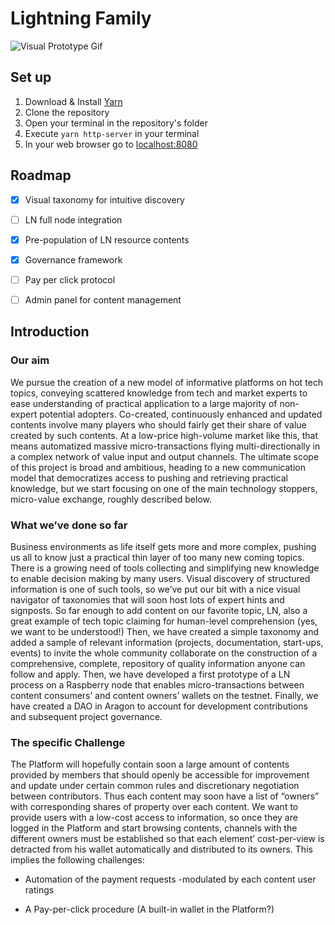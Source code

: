 # Lightning Family
![Visual Prototype Gif](https://github.com/Lightning-Family/lightning.family/blob/master/img/giphy.gif)


## Set up
1. Download & Install [Yarn](https://yarnpkg.com/lang/en/)
2. Clone the repository
3. Open your terminal in the repository's folder
4. Execute ```yarn http-server``` in your terminal
5. In your web browser go to [localhost:8080](http://localhost:8080)

## Roadmap
- [x] Visual taxonomy for intuitive discovery

- [ ] LN full node integration

- [x] Pre-population of LN resource contents

- [x] Governance framework

- [ ] Pay per click protocol

- [ ] Admin panel for content management

## Introduction
### Our aim
We pursue the creation of a new model of informative platforms on hot tech topics, conveying scattered knowledge from tech and market experts to ease understanding of practical application to a large majority of non-expert potential adopters. Co-created, continuously enhanced and updated contents involve many players who should fairly get their share of value created by such contents. At a low-price high-volume market like this, that means automatized massive micro-transactions flying multi-directionally in a complex network of value input and output channels. The ultimate scope of this project is broad and ambitious, heading to a new  communication model that democratizes access to pushing and retrieving practical knowledge, but we start focusing on one of the main technology stoppers, micro-value exchange, roughly described below.
### What we’ve done so far
Business environments as life itself gets more and more complex, pushing us all to know just a practical thin layer of too many new coming topics. There is a growing need of tools collecting and simplifying new knowledge to enable decision making by many users. Visual discovery of structured information is one of such tools, so we’ve put our bit with a nice visual navigator of taxonomies that will soon host lots of expert hints and signposts. So far enough to add content on our favorite topic, LN, also a great example of tech topic claiming for human-level comprehension (yes, we want to be understood!)
Then, we have created a simple taxonomy and added a sample of relevant information (projects, documentation, start-ups, events) to invite the whole community collaborate on the construction of a comprehensive, complete, repository of quality information anyone can follow and apply. 
Then, we have developed a first prototype of a LN process on a Raspberry node that enables micro-transactions between content consumers’ and content owners’ wallets on the testnet.
Finally, we have created a DAO in Aragon to account for development contributions and subsequent project governance.
### The specific Challenge
The Platform will hopefully contain soon a large amount of contents provided by members that should openly be accessible for improvement and update under certain common rules and discretionary negotiation between contributors. Thus each content may soon have a list of “owners” with corresponding shares of property over each content.
We want to provide users with a low-cost access to information, so once they are logged in the Platform and start browsing contents, channels with the different owners must be established so that each element’ cost-per-view is detracted from his wallet automatically and distributed to its owners. This implies the following challenges:

-	Automation of the payment requests -modulated by each content user ratings

-	A Pay-per-click procedure (A built-in wallet in the Platform?)
